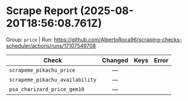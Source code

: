# Scrape Report (2025-08-20T18:56:08.761Z)

Group: `price`  |  Run: https://github.com/AlbertoRoca96/scraping-checks-scheduler/actions/runs/17107549708

| Check | Changed | Keys | Error |
|---|:---:|:--|:--|
| `scrapeme_pikachu_price` | — |  |  |
| `scrapeme_pikachu_availability` | — |  |  |
| `psa_charizard_price_gem10` | — |  |  |
